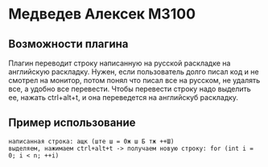 # Медведев Алексек M3100

## Возможности плагина

Плагин переводит строку написанную на русской раскладке на английскую раскладку. Нужен, если пользователь долго писал код и не смотрел на монитор, потом понял что писал все на русском, не удалять все, а удобно все перевести.
Чтобы перевести строку надо выделить ее, нажать ctrl+alt+t, и она переведется на английскуб раскладку.

## Пример использование

```
написанная строка: ащк (ште ш = 0ж ш Б тж ++Ш)
выделяем, нажимаем ctrl+alt+t -> получаем новую строку: for (int i = 0; i < n; ++i)
```
